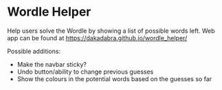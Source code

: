 # Wordle Helper

Help users solve the Wordle by showing a list of possible words left.
Web app can be found at https://dakadabra.github.io/wordle_helper/

Possible additions:
- Make the navbar sticky?
- Undo button/ability to change previous guesses
- Show the colours in the potential words based on the guesses so far